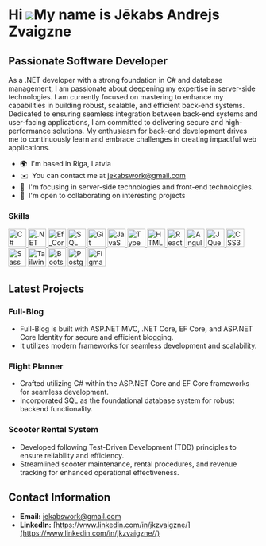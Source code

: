 Hi ![](https://user-images.githubusercontent.com/18350557/176309783-0785949b-9127-417c-8b55-ab5a4333674e.gif)My name is Jēkabs Andrejs Zvaigzne
===============================================================================================================================================

Passionate Software Developer
---------------------------------------------------
<!-- ![](https://komarev.com/ghpvc/?username=jkzvaigzne) -->

As a .NET developer with a strong foundation in C# and database management, I am passionate about deepening my expertise in server-side technologies. I am currently focused on mastering to enhance my capabilities in building robust, scalable, and efficient back-end systems. Dedicated to ensuring seamless integration between back-end systems and user-facing applications, I am committed to delivering secure and high-performance solutions. My enthusiasm for back-end development drives me to continuously learn and embrace challenges in creating impactful web applications.

* 🌍  I'm based in Riga, Latvia
* ✉️  You can contact me at [jekabswork@gmail.com](mailto:jekabswork@gmail.com)
* 🧠  I'm focusing in server-side technologies and front-end technologies.
* 🤝  I'm open to collaborating on interesting projects

### Skills


<p align="left">
  <a href="https://docs.microsoft.com/en-us/dotnet/csharp/" target="_blank" rel="noreferrer">
    <img src="https://raw.githubusercontent.com/danielcranney/readme-generator/main/public/icons/skills/csharp-colored.svg" 
         width="36" height="36" alt="C#" />
  </a>

   <a href="https://dotnet.microsoft.com/en-us/" target="_blank" rel="noreferrer">
    <img src="https://raw.githubusercontent.com/danielcranney/readme-generator/main/public/icons/skills/dot-net-colored.svg" 
         width="36" height="36" alt=".NET" />
  </a>

</a>
 
<a href="https://learn.microsoft.com/en-us/ef/core/" target="_blank" rel="noreferrer">
    <img src="https://codeopinion.com/wp-content/uploads/2017/10/Bitmap-MEDIUM_Entity-Framework-Core-Logo_2colors_Square_Boxed_RGB.png" 
         width="36" height="36" alt="Ef_Core" />
  </a>
  
<a href="https://www.microsoft.com/en-us/sql-server/sql-server-downloads" target="_blank" rel="noreferrer">
    <img src="https://www.svgrepo.com/show/303229/microsoft-sql-server-logo.svg" 
         width="36" height="36" alt="SQL Server" style="background: #fff;"/>
  </a>

 <a href="https://git-scm.com/" target="_blank" rel="noreferrer">
    <img src="https://raw.githubusercontent.com/danielcranney/readme-generator/main/public/icons/skills/git-colored.svg" 
         width="36" height="36" alt="Git" />
  </a>

  <a href="https://developer.mozilla.org/en-US/docs/Web/JavaScript" target="_blank" rel="noreferrer">
    <img src="https://raw.githubusercontent.com/danielcranney/readme-generator/main/public/icons/skills/javascript-colored.svg" 
         width="36" height="36" alt="JavaScript" />
  </a>
  
  <a href="https://www.typescriptlang.org/" target="_blank" rel="noreferrer">
    <img src="https://raw.githubusercontent.com/danielcranney/readme-generator/main/public/icons/skills/typescript-colored.svg" 
         width="36" height="36" alt="TypeScript" />
  </a>

  <a href="https://developer.mozilla.org/en-US/docs/Glossary/HTML5" target="_blank" rel="noreferrer">
    <img src="https://raw.githubusercontent.com/danielcranney/readme-generator/main/public/icons/skills/html5-colored.svg" 
         width="36" height="36" alt="HTML5" />
  </a>

  <a href="https://reactjs.org/" target="_blank" rel="noreferrer">
    <img src="https://raw.githubusercontent.com/danielcranney/readme-generator/main/public/icons/skills/react-colored.svg" 
         width="36" height="36" alt="React" />
  </a>

  <a href="https://angular.io/" target="_blank" rel="noreferrer">
    <img src="https://raw.githubusercontent.com/danielcranney/readme-generator/main/public/icons/skills/angularjs-colored.svg" 
         width="36" height="36" alt="Angular" />
  </a>

  <a href="https://jquery.com/" target="_blank" rel="noreferrer">
    <img src="https://raw.githubusercontent.com/danielcranney/readme-generator/main/public/icons/skills/jquery-colored.svg" 
         width="36" height="36" alt="JQuery" />
  </a>

  <a href="https://www.w3.org/TR/CSS/#css" target="_blank" rel="noreferrer">
    <img src="https://raw.githubusercontent.com/danielcranney/readme-generator/main/public/icons/skills/css3-colored.svg" 
         width="36" height="36" alt="CSS3" />
  </a>

  <a href="https://sass-lang.com/" target="_blank" rel="noreferrer">
    <img src="https://raw.githubusercontent.com/danielcranney/readme-generator/main/public/icons/skills/sass-colored.svg" 
         width="36" height="36" alt="Sass" />
  </a>

  <a href="https://tailwindcss.com/" target="_blank" rel="noreferrer">
    <img src="https://raw.githubusercontent.com/danielcranney/readme-generator/main/public/icons/skills/tailwindcss-colored.svg" 
         width="36" height="36" alt="TailwindCSS" />
  </a>

  <a href="https://getbootstrap.com/" target="_blank" rel="noreferrer">
    <img src="https://raw.githubusercontent.com/danielcranney/readme-generator/main/public/icons/skills/bootstrap-colored.svg" 
         width="36" height="36" alt="Bootstrap" />
  </a>

  <a href="https://www.postgresql.org/" target="_blank" rel="noreferrer">
    <img src="https://raw.githubusercontent.com/danielcranney/readme-generator/main/public/icons/skills/postgresql-colored.svg" 
         width="36" height="36" alt="PostgreSQL" />
  </a>

  <a href="https://www.figma.com/" target="_blank" rel="noreferrer">
    <img src="https://raw.githubusercontent.com/danielcranney/readme-generator/main/public/icons/skills/figma-colored.svg" 
         width="36" height="36" alt="Figma" />
  </a>

</p>




###
<h2 align="left">Latest Projects</h2>

### Full-Blog
- Full-Blog is built with ASP.NET MVC, .NET Core, EF Core, and ASP.NET Core Identity for secure and efficient blogging.
- It utilizes modern frameworks for seamless development and scalability.

### Flight Planner
- Crafted utilizing C# within the ASP.NET Core and EF Core frameworks for seamless development.
- Incorporated SQL as the foundational database system for robust backend functionality.

### Scooter Rental System
- Developed following Test-Driven Development (TDD) principles to ensure reliability and efficiency.
- Streamlined scooter maintenance, rental procedures, and revenue tracking for enhanced operational effectiveness.


## Contact Information
- **Email:** [jekabswork@gmail.com](mailto:jekabswork@gmail.com)
- **LinkedIn:** [https://www.linkedin.com/in/jkzvaigzne/](https://www.linkedin.com/in/jkzvaigzne//)
